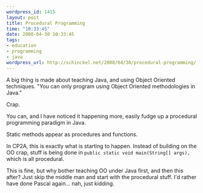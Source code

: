 ```yaml
--- 
wordpress_id: 1415
layout: post
title: Procedural Programming
time: "10:33:45"
date: 2008-04-30 10:33:45
tags: 
- education
- programming
- java
wordpress_url: http://schinckel.net/2008/04/30/procedural-programming/
---
```

A big thing is made about teaching Java, and using Object Oriented techniques. "You can only program using Object Oriented methodologies in Java."

Crap.

You can, and I have noticed it happening more, easily fudge up a procedural programming paradigm in Java.

Static methods appear as procedures and functions.

In CP2A, this is exactly what is starting to happen. Instead of building on the OO crap, stuff is being done in `public static void main(String[] args),` which is all procedural.

This is fine, but why bother teaching OO under Java first, and then this after? Just skip the middle man and start with the procedural stuff. I'd rather have done Pascal again... nah, just kidding.
